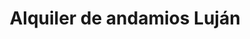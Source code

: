 ---
title: "Alquiler de andamios Luján"
url: /lujan/alquiler-de-andamios-lujan/
shop: herramientas
---